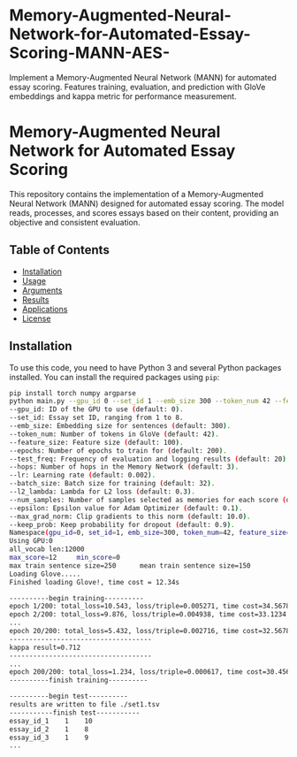 # Memory-Augmented-Neural-Network-for-Automated-Essay-Scoring-MANN-AES-
Implement a Memory-Augmented Neural Network (MANN) for automated essay scoring. Features training, evaluation, and prediction with GloVe embeddings and kappa metric for performance measurement.
# Memory-Augmented Neural Network for Automated Essay Scoring

This repository contains the implementation of a Memory-Augmented Neural Network (MANN) designed for automated essay scoring. The model reads, processes, and scores essays based on their content, providing an objective and consistent evaluation.

## Table of Contents

- [Installation](#installation)
- [Usage](#usage)
- [Arguments](#arguments)
- [Results](#results)
- [Applications](#applications)
- [License](#license)

## Installation

To use this code, you need to have Python 3 and several Python packages installed. You can install the required packages using `pip`:

```bash
pip install torch numpy argparse
python main.py --gpu_id 0 --set_id 1 --emb_size 300 --token_num 42 --feature_size 100 --epochs 200 --test_freq 20 --hops 3 --lr 0.002 --batch_size 32 --l2_lambda 0.3 --num_samples 1 --epsilon 0.1 --max_grad_norm 10.0 --keep_prob 0.9
--gpu_id: ID of the GPU to use (default: 0).
--set_id: Essay set ID, ranging from 1 to 8.
--emb_size: Embedding size for sentences (default: 300).
--token_num: Number of tokens in GloVe (default: 42).
--feature_size: Feature size (default: 100).
--epochs: Number of epochs to train for (default: 200).
--test_freq: Frequency of evaluation and logging results (default: 20).
--hops: Number of hops in the Memory Network (default: 3).
--lr: Learning rate (default: 0.002).
--batch_size: Batch size for training (default: 32).
--l2_lambda: Lambda for L2 loss (default: 0.3).
--num_samples: Number of samples selected as memories for each score (default: 1).
--epsilon: Epsilon value for Adam Optimizer (default: 0.1).
--max_grad_norm: Clip gradients to this norm (default: 10.0).
--keep_prob: Keep probability for dropout (default: 0.9).
Namespace(gpu_id=0, set_id=1, emb_size=300, token_num=42, feature_size=100, epochs=200, test_freq=20, hops=3, lr=0.002, batch_size=32, l2_lambda=0.3, num_samples=1, epsilon=0.1, max_grad_norm=10.0, keep_prob=0.9)
Using GPU:0
all_vocab len:12000
max_score=12 	 min_score=0
max train sentence size=250 	 mean train sentence size=150
Loading Glove.....
Finished loading Glove!, time cost = 12.34s

----------begin training----------
epoch 1/200: total_loss=10.543, loss/triple=0.005271, time cost=34.5678
epoch 2/200: total_loss=9.876, loss/triple=0.004938, time cost=33.1234
...
epoch 20/200: total_loss=5.432, loss/triple=0.002716, time cost=32.5678
------------------------------------
kappa result=0.712
------------------------------------
...
epoch 200/200: total_loss=1.234, loss/triple=0.000617, time cost=30.4567
----------finish training----------

----------begin test----------
results are written to file ./set1.tsv
-----------finish test-----------
essay_id_1    1    10
essay_id_2    1    8
essay_id_3    1    9
...
